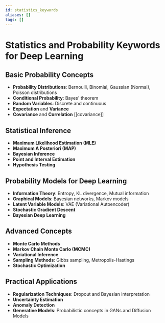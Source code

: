 ```yaml
---
id: statistics_keywords
aliases: []
tags: []
---
```


# Statistics and Probability Keywords for Deep Learning

## Basic Probability Concepts
- **Probability Distributions**: Bernoulli, Binomial, Gaussian (Normal), Poisson distributions
- **Conditional Probability**: Bayes' theorem
- **Random Variables**: Discrete and continuous
- **Expectation** and **Variance**
- **Covariance** and **Correlation** [[covariance]]

## Statistical Inference
- **Maximum Likelihood Estimation (MLE)**
- **Maximum A Posteriori (MAP)**
- **Bayesian Inference**
- **Point and Interval Estimation**
- **Hypothesis Testing**

## Probability Models for Deep Learning
- **Information Theory**: Entropy, KL divergence, Mutual information
- **Graphical Models**: Bayesian networks, Markov models
- **Latent Variable Models**: VAE (Variational Autoencoder)
- **Stochastic Gradient Descent**
- **Bayesian Deep Learning**

## Advanced Concepts
- **Monte Carlo Methods**
- **Markov Chain Monte Carlo (MCMC)**
- **Variational Inference**
- **Sampling Methods**: Gibbs sampling, Metropolis-Hastings
- **Stochastic Optimization**

## Practical Applications
- **Regularization Techniques**: Dropout and Bayesian interpretation
- **Uncertainty Estimation**
- **Anomaly Detection**
- **Generative Models**: Probabilistic concepts in GANs and Diffusion Models
